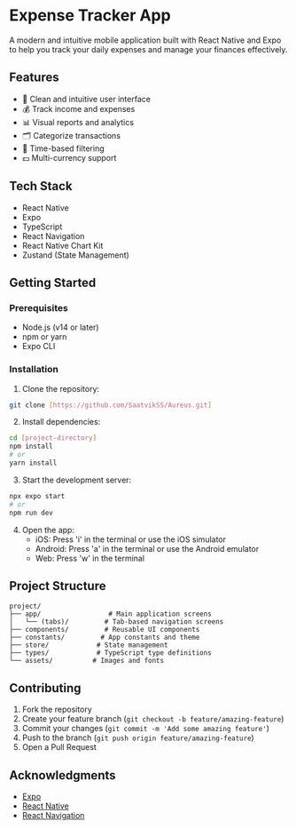 # Expense Tracker App

A modern and intuitive mobile application built with React Native and Expo to help you track your daily expenses and manage your finances effectively.

## Features

- 📱 Clean and intuitive user interface
- 💰 Track income and expenses
- 📊 Visual reports and analytics
- 🗂️ Categorize transactions
- 📅 Time-based filtering
- 💵 Multi-currency support

## Tech Stack

- React Native
- Expo
- TypeScript
- React Navigation
- React Native Chart Kit
- Zustand (State Management)

## Getting Started

### Prerequisites

- Node.js (v14 or later)
- npm or yarn
- Expo CLI

### Installation

1. Clone the repository:
```bash
git clone [https://github.com/SaatvikSS/Aureus.git]
```

2. Install dependencies:
```bash
cd [project-directory]
npm install
# or
yarn install
```

3. Start the development server:
```bash
npx expo start
# or
npm run dev
```

4. Open the app:
   - iOS: Press 'i' in the terminal or use the iOS simulator
   - Android: Press 'a' in the terminal or use the Android emulator
   - Web: Press 'w' in the terminal

## Project Structure

```
project/
├── app/                 # Main application screens
│   └── (tabs)/         # Tab-based navigation screens
├── components/         # Reusable UI components
├── constants/         # App constants and theme
├── store/            # State management
├── types/            # TypeScript type definitions
└── assets/          # Images and fonts
```

## Contributing

1. Fork the repository
2. Create your feature branch (`git checkout -b feature/amazing-feature`)
3. Commit your changes (`git commit -m 'Add some amazing feature'`)
4. Push to the branch (`git push origin feature/amazing-feature`)
5. Open a Pull Request


## Acknowledgments

- [Expo](https://expo.dev/)
- [React Native](https://reactnative.dev/)
- [React Navigation](https://reactnavigation.org/)

